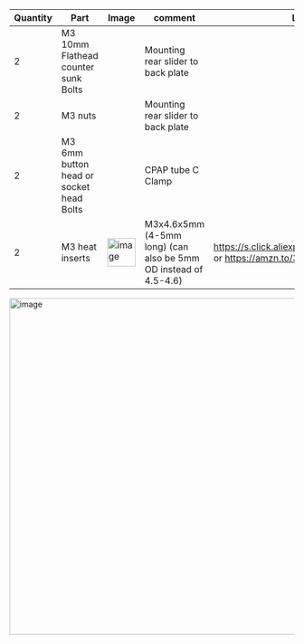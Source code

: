 | Quantity | Part                         | Image             | comment  | Links  |
| ------ | ----                           | -------           | -----    | -----	|
| 2       | M3 10mm Flathead counter sunk Bolts|              | Mounting rear slider to back plate |   |
| 2       | M3 nuts|              | Mounting rear slider to back plate |   |
| 2       | M3 6mm button head or socket head Bolts|              | CPAP tube C Clamp |   |
| 2      | M3 heat inserts |<img width="50" alt="image" src="https://user-images.githubusercontent.com/37383368/213013307-f72b9e07-181a-4029-948b-95a7e522ceda.png"> |  M3x4.6x5mm (4-5mm long) (can also be 5mm OD instead of 4.5-4.6)                | https://s.click.aliexpress.com/e/_De28c87 or https://amzn.to/3ZVI5xR  |



<img width="595" alt="image" src="https://user-images.githubusercontent.com/37383368/213060302-bde74cd1-9011-477d-9c16-02ec5661a213.png">
 







